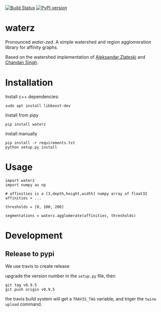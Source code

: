 [![Build Status](https://travis-ci.org/jingpengw/waterz.svg?branch=master)](https://travis-ci.org/jingpengw/waterz)
[![PyPI version](https://badge.fury.io/py/waterz.svg)](https://badge.fury.io/py/waterz)

<!--
    the coerage is not working on c++ code, so the coverage is 0 now!
    [![Coverage Status](https://coveralls.io/repos/github/jingpengw/waterz/badge.svg?branch=master)](https://coveralls.io/github/jingpengw/waterz?branch=master)
-->

# waterz

Pronounced *water-zed*. A simple watershed and region agglomeration library for
affinity graphs.

Based on the watershed implementation of [Aleksandar Zlateski](https://bitbucket.org/poozh/watershed) and [Chandan Singh](https://github.com/TuragaLab/zwatershed).

# Installation

Install c++ dependencies:
```
sudo apt install libboost-dev
```

Install from pipy
```
pip install waterz
```

install manually
```
pip install -r requirements.txt
python setup.py install
```

# Usage

```
import waterz
import numpy as np

# affinities is a [3,depth,height,width] numpy array of float32
affinities = ...

thresholds = [0, 100, 200]

segmentations = waterz.agglomerate(affinities, thresholds)
```

# Development
## Release to pypi
We use travis to create release

upgrade the version number in the `setup.py` file, then
```
git tag v0.9.5
git push origin v0.9.5
```
the travis build system will get a `TRAVIS_TAG` variable, and triger the `twine upload` command.
